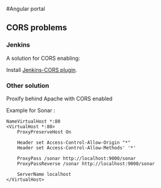 #Angular portal

## CORS problems

### Jenkins
A solution for CORS enabling:

Install [Jenkins-CORS plugin](https://github.com/jhinrichsen/cors-plugin).

### Other solution


Proxify behind Apache with CORS enabled

Example for Sonar :

```
NameVirtualHost *:80
<VirtualHost *:80>
    ProxyPreserveHost On
    
    Header set Access-Control-Allow-Origin "*"
    Header set Access-Control-Allow-Methods' '*'
   
    ProxyPass /sonar http://localhost:9000/sonar
    ProxyPassReverse /sonar http://localhost:9000/sonar

    ServerName localhost
</VirtualHost>
```

